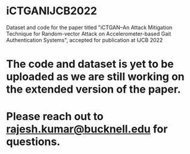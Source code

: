 # iCTGANIJCB2022
Dataset and code for the paper titled "iCTGAN–An Attack Mitigation Technique for Random-vector Attack on Accelerometer-based Gait Authentication Systems", accepted for publication at IJCB 2022

# The code and dataset is yet to be uploaded as we are still working on the extended version of the paper. 

# Please reach out to rajesh.kumar@bucknell.edu for questions. 
